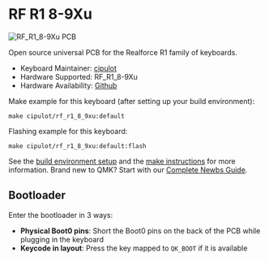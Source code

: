 # RF R1 8-9Xu

![RF_R1_8-9Xu PCB](https://i.imgur.com/lyy5OPrh.png)

Open source universal PCB for the Realforce R1 family of keyboards.

* Keyboard Maintainer: [cipulot](https://github.com/cipulot)
* Hardware Supported: RF_R1_8-9Xu
* Hardware Availability: [Github](https://github.com/Cipulot/RF_R1_8-9Xu)

Make example for this keyboard (after setting up your build environment):

    make cipulot/rf_r1_8_9xu:default

Flashing example for this keyboard:

    make cipulot/rf_r1_8_9xu:default:flash

See the [build environment setup](https://docs.qmk.fm/#/getting_started_build_tools) and the [make instructions](https://docs.qmk.fm/#/getting_started_make_guide) for more information. Brand new to QMK? Start with our [Complete Newbs Guide](https://docs.qmk.fm/#/newbs).

## Bootloader

Enter the bootloader in 3 ways:

* **Physical Boot0 pins**: Short the Boot0 pins on the back of the PCB while plugging in the keyboard
* **Keycode in layout**: Press the key mapped to `QK_BOOT` if it is available
